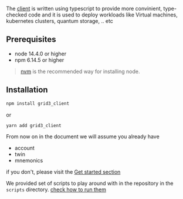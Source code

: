 The [client](https://github.com/threefoldtech/grid3_client_ts) is written using typescript to provide more convinient, type-checked code and it is used to deploy workloads like Virtual machines, kubernetes clusters, quantum storage, .. etc


## Prerequisites
- node 14.4.0 or higher 
- npm 6.14.5 or higher

> [nvm](https://nvm.sh/) is the recommended way for installing node.

## Installation

```bash
npm install grid3_client
```

or

```bash
yarn add grid3_client
```


From now on in the document we will assume you already have
- account 
- twin
- mnemonics

if you don't, please visit the [Get started section](manual3_getstarted_home)

We provided set of scripts to play around with in the repository in the `scripts` directory. [check how to run them](grid3_javascript_run_scripts)